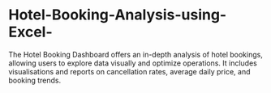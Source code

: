 # Hotel-Booking-Analysis-using-Excel-
The Hotel Booking Dashboard offers an in-depth analysis of hotel bookings, allowing users to explore data visually and optimize operations. It includes visualisations and reports on cancellation rates, average daily price, and booking trends.
